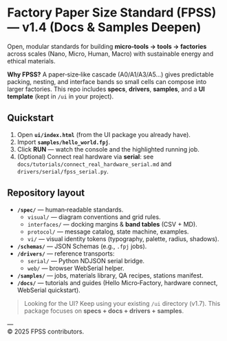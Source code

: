 # Factory Paper Size Standard (FPSS) — v1.4 (Docs & Samples Deepen)

Open, modular standards for building **micro‑tools → tools → factories** across scales (Nano, Micro, Human, Macro) with sustainable energy and ethical materials.

**Why FPSS?** A paper‑size‑like cascade (A0/A1/A3/A5…) gives predictable packing, nesting, and interface bands so small cells can compose into larger factories. This repo includes **specs**, **drivers**, **samples**, and a **UI template** (kept in `/ui` in your project).

## Quickstart
1. Open **`ui/index.html`** (from the UI package you already have).
2. Import **`samples/hello_world.fpj`**.
3. Click **RUN** — watch the console and the highlighted running job.
4. (Optional) Connect real hardware via **serial**: see `docs/tutorials/connect_real_hardware_serial.md` and `drivers/serial/fpss_serial.py`.

## Repository layout
- **`/spec/`** — human‑readable standards.
  - `visual/` — diagram conventions and grid rules.
  - `interfaces/` — docking margins & **band tables** (CSV + MD).
  - `protocol/` — message catalog, state machine, examples.
  - `vi/` — visual identity tokens (typography, palette, radius, shadows).
- **`/schemas/`** — JSON Schemas (e.g., `.fpj` jobs).
- **`/drivers/`** — reference transports:
  - `serial/` — Python NDJSON serial bridge.
  - `web/` — browser WebSerial helper.
- **`/samples/`** — jobs, materials library, QA recipes, stations manifest.
- **`/docs/`** — tutorials and guides (Hello Micro‑Factory, hardware connect, WebSerial quickstart).

> Looking for the UI? Keep using your existing `/ui` directory (v1.7). This package focuses on **specs + docs + drivers + samples**.

––  
© 2025 FPSS contributors.
